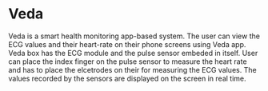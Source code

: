 # Veda
Veda is a smart health monitoring app-based system. The user can view the ECG values and their heart-rate on their phone screens using Veda app.
Veda box has the ECG module and the pulse sensor embeded in itself. User can place the index finger on the pulse sensor to measure the heart rate
and has to place the elcetrodes on their for measuring the ECG values. The values recorded by the sensors are displayed on the screen in real time.
